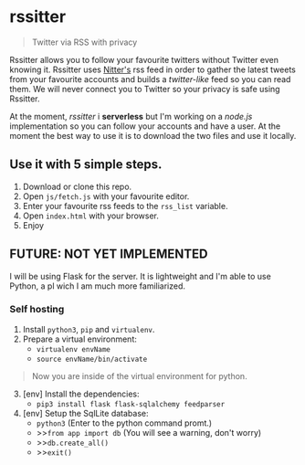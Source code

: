 # rssitter
> Twitter via RSS with privacy

Rssitter allows you to follow your favourite twitters without Twitter even knowing it. Rssitter uses [Nitter's](nitter.net) rss feed in order to gather the latest tweets from your favourite accounts and builds a *twitter-like* feed so you can read them. We will never connect you to Twitter so your privacy is safe using Rssitter.

At the moment, *rssitter* i **serverless** but I'm working on a *node.js* implementation so you can follow your accounts and have a user. At the moment the best way to use it is to download the two files and use it locally.

## Use it with 5 simple steps.
1. Download or clone this repo.
2. Open `js/fetch.js` with your favourite editor.
3. Enter your favourite rss feeds to the `rss_list` variable.
4. Open `index.html` with your browser.
5. Enjoy


## FUTURE: NOT YET IMPLEMENTED
I will be using Flask for the server. It is lightweight and I'm able to use Python, a pl wich I am much more familiarized.

### Self hosting
1. Install `python3`, `pip` and `virtualenv`.
2. Prepare a virtual environment:
    - `virtualenv envName`
    - `source envName/bin/activate`
  > Now you are inside of the virtual environment for python.
3. [env] Install the dependencies:
    - `pip3 install flask flask-sqlalchemy feedparser`
4. [env] Setup the SqlLite database:
    - `python3` (Enter to the python command promt.)
    - \>>`from app import db` (You will see a warning, don't worry)
    - \>>`db.create_all()`
    - \>>`exit()`

